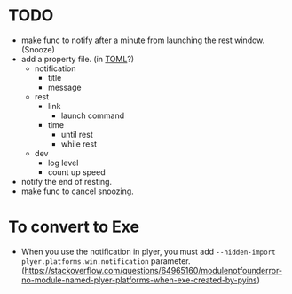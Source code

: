 # TODO
* make func to notify after a minute from launching the rest window. (Snooze)
* add a property file. (in [TOML](https://qiita.com/Magnolia/items/76703179248f17e6b519)?)
  * notification
    * title
    * message
  * rest
    * link
      * launch command
    * time
      * until rest
      * while rest
  * dev
    * log level
    * count up speed
* notify the end of resting.
* make func to cancel snoozing.

# To convert to Exe
* When you use the notification in plyer, you must add `--hidden-import plyer.platforms.win.notification` parameter. (https://stackoverflow.com/questions/64965160/modulenotfounderror-no-module-named-plyer-platforms-when-exe-created-by-pyins)